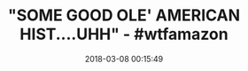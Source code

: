 ---
title: '"SOME GOOD OLE'' AMERICAN HIST....UHH" - #wtfamazon'
name: Threshold™ Americana Star Quilt - KING
date: '2018-03-08 00:15:49'
buy_now: >-
  https://www.amazon.com/ThresholdTM-Americana-Star-Quilt-KING/dp/B011B2HH8S?SubscriptionId=AKIAIA5RBQIWQVTCUEUQ&tag=coldcutdeals-20&linkCode=xm2&camp=2025&creative=165953&creativeASIN=B011B2HH8S
description_markdown: |+
  Threshold™ Americana Star Quilt - KING

    - 1 Quilt

    - size 104X92

    - 100% cotton

tweet_id_str: '971539950738042880'
price: $79.99
you_save: ''
asin: B011B2HH8S
image: 'https://images-na.ssl-images-amazon.com/images/I/51ILVg6SUWL.jpg'

---